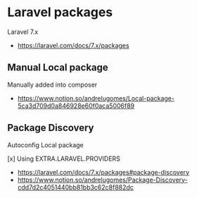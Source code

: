 # Laravel packages

Laravel 7.x

+ https://laravel.com/docs/7.x/packages

## Manual Local package

Manually added into composer

+ https://www.notion.so/andrelugomes/Local-package-5ca3d709d0a846928e60f0aca5006f89

## Package Discovery

Autoconfig Local package

[x] Using EXTRA.LARAVEL.PROVIDERS

+ https://laravel.com/docs/7.x/packages#package-discovery
+ https://www.notion.so/andrelugomes/Package-Discovery-cdd7d2c4051440bb81bb3c62c8f882dc
